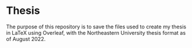 # Thesis

The purpose of this repository is to save the files used to create my thesis in LaTeX using Overleaf, with the Northeastern University thesis format as of August 2022.
